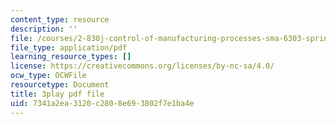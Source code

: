 ```yaml
---
content_type: resource
description: ''
file: /courses/2-830j-control-of-manufacturing-processes-sma-6303-spring-2008/7341a2ea3120c2808e693802f7e1ba4e_qvX-3FWgAVA.pdf
file_type: application/pdf
learning_resource_types: []
license: https://creativecommons.org/licenses/by-nc-sa/4.0/
ocw_type: OCWFile
resourcetype: Document
title: 3play pdf file
uid: 7341a2ea-3120-c280-8e69-3802f7e1ba4e
---
```

